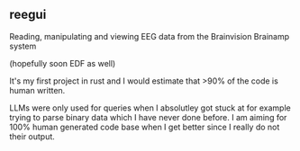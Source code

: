 ## reegui

Reading, manipulating and viewing EEG data from the Brainvision Brainamp system

(hopefully soon EDF as well)

It's my first project in rust and I would estimate that >90% of the code is human written.

LLMs were only used for queries when I absolutley got stuck at for example trying to parse binary data which I have never done before. I am aiming for 100% human generated code base when I get better since I really do not their output. 